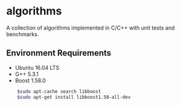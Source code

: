 # algorithms
A collection of algorithms implemented in C/C++ with unit tests and benchmarks.
## Environment Requirements
* Ubuntu 16.04 LTS
* G++ 5.3.1
* Boost 1.58.0
```bash
    $sudo apt-cache search libboost
    $sudo apt-get install libboost1.58-all-dev
```
